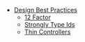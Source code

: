 - [Design Best Practices](design-best-practices.md)
  - [12 Factor](12-factor.md)
  - [Strongly Type Ids](strongly-type-ids.md)
  - [Thin Controllers](thin-controllers.md)